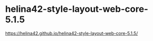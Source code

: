 # helina42-style-layout-web-core-5.1.5
https://helina42.github.io/helina42-style-layout-web-core-5.1.5/
